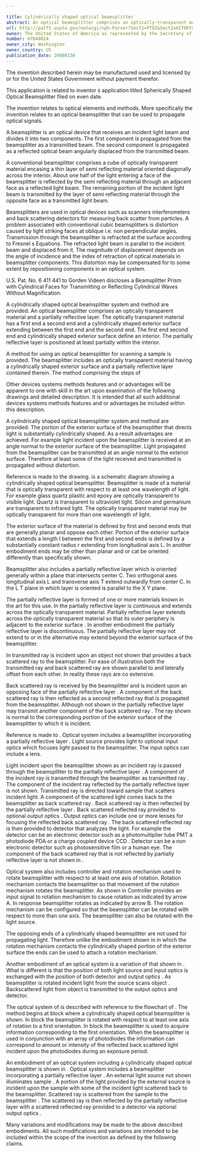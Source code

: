 ```yaml
---

title: Cylindrically shaped optical beamsplitter
abstract: An optical beamsplitter comprises an optically-transparent material and a partially-reflective layer therein. The optically-transparent material has a cylindrically shaped exterior surface which provides advantages.
url: http://patft.uspto.gov/netacgi/nph-Parser?Sect1=PTO2&Sect2=HITOFF&p=1&u=%2Fnetahtml%2FPTO%2Fsearch-adv.htm&r=1&f=G&l=50&d=PALL&S1=07848024&OS=07848024&RS=07848024
owner: The United States of America as represented by the Secretary of the Army
number: 07848024
owner_city: Washington
owner_country: US
publication_date: 20080130
---
```

The invention described herein may be manufactured used and licensed by or for the United States Government without payment therefor.

This application is related to inventor s application titled Spherically Shaped Optical Beamsplitter filed on even date.

The invention relates to optical elements and methods. More specifically the invention relates to an optical beamsplitter that can be used to propagate optical signals.

A beamsplitter is an optical device that receives an incident light beam and divides it into two components. The first component is propagated from the beamsplitter as a transmitted beam. The second component is propagated as a reflected optical beam angularly displaced from the transmitted beam.

A conventional beamsplitter comprises a cube of optically transparent material encasing a thin layer of semi reflecting material oriented diagonally across the interior. About one half of the light entering a face of the beamsplitter is reflected by the semi reflecting material through an adjacent face as a reflected light beam. The remaining portion of the incident light beam is transmitted by the layer of semi reflecting material through the opposite face as a transmitted light beam.

Beamsplitters are used in optical devices such as scanners interferometers and back scattering detectors for measuring back scatter from particles. A problem associated with conventional cubic beamsplitters is distortion caused by light striking faces at oblique i.e. non perpendicular angles. Transmission through the beamsplitter is refracted at the surface according to Fresnel s Equations. The refracted light beam is parallel to the incident beam and displaced from it. The magnitude of displacement depends on the angle of incidence and the index of retraction of optical materials in beamsplitter components. This distortion may be compensated for to some extent by repositioning components in an optical system.

U.S. Pat. No. 6 411 441 to Gorden Videen discloses a Beamsplitter Prism with Cylindrical Faces for Transmitting or Reflecting Cylindrical Waves Without Magnification.

A cylindrically shaped optical beamsplitter system and method are provided. An optical beamsplitter comprises an optically transparent material and a partially reflective layer. The optically transparent material has a first end a second end and a cylindrically shaped exterior surface extending between the first end and the second end. The first end second end and cylindrically shaped exterior surface define an interior. The partially reflective layer is positioned at least partially within the interior.

A method for using an optical beamsplitter for scanning a sample is provided. The beamsplitter includes an optically transparent material having a cylindrically shaped exterior surface and a partially reflective layer contained therein. The method comprising the steps of 

Other devices systems methods features and or advantages will be apparent to one with skill in the art upon examination of the following drawings and detailed description. It is intended that all such additional devices systems methods features and or advantages be included within this description.

A cylindrically shaped optical beamsplitter system and method are provided. The portion of the exterior surface of the beamsplitter that directs light is substantially cylindrically shaped. As a result advantages are achieved. For example light incident upon the beamsplitter is received at an angle normal to the exterior surface of the beamsplitter. Light propagated from the beamsplitter can be transmitted at an angle normal to the exterior surface. Therefore at least some of the light received and transmitted is propagated without distortion.

Reference is made to the drawing. is a schematic diagram showing a cylindrically shaped optical beamsplitter. Beamsplitter is made of a material that is optically transparent with respect to at least one wavelength of light. For example glass quartz plastic and epoxy are optically transparent to visible light. Quartz is transparent to ultraviolet light. Silicon and germanium are transparent to infrared light. The optically transparent material may be optically transparent for more than one wavelength of light.

The exterior surface of the material is defined by first and second ends that are generally planar and oppose each other. Portion of the exterior surface that extends a length I between the first and second ends is defined by a substantially constant radius r extending from longitudinal axis L. In another embodiment ends may be other than planar and or cat be oriented differently than specifically shown.

Beamsplitter also includes a partially reflective layer which is oriented generally within a plane that intersects center C. Two orthogonal axes longitudinal axis L and transverse axis T extend outwardly from center C. In the L T plane in which layer is oriented is parallel to the X Y plane.

The partially reflective layer is formed of one or more materials known in the art for this use. In the partially reflective layer is continuous and extends across the optically transparent material. Partially reflective layer extends across the optically transparent material so that its outer periphery is adjacent to the exterior surface . In another embodiment the partially reflective layer is discontinuous. The partially reflective layer may not extend to or in the alternative may extend beyond the exterior surface of the beamsplitter.

In transmitted ray is incident upon an object not shown that provides a back scattered ray to the beamsplitter. For ease of illustration both the transmitted ray and back scattered ray are shown parallel to and laterally offset from each other. In reality these rays are co extensive.

Back scattered ray is received by the beamsplitter and is incident upon an opposing face of the partially reflective layer . A component of the back scattered ray is then reflected as a second reflected ray that is propagated from the beamsplitter. Although not shown in the partially reflective layer may transmit another component of the back scattered ray . The ray shown is normal to the corresponding portion of the exterior surface of the beamsplitter to which it is incident.

Reference is made to . Optical system includes a beamsplitter incorporating a partially reflective layer . Light source provides light to optional input optics which focuses light passed to the beamsplitter. The input optics can include a lens.

Light incident upon the beamsplitter shown as an incident ray is passed through the beamsplitter to the partially reflective layer . A component of the incident ray is transmitted through the beamsplitter as transmitted ray . The component of the incident ray reflected by the partially reflective layer is not shown. Transmitted ray is directed toward sample that scatters incident light. A component of the scattered light comes back to the beamsplitter as back scattered ray . Back scattered ray is then reflected by the partially reflective layer . Back scattered reflected ray provided to optional output optics . Output optics can include one or more lenses for focusing the reflected back scattered ray . The back scattered reflected ray is then provided to detector that analyzes the light. For example the detector can be an electronic detector such as a photomultiplier tube PMT a photodiode PDA or a charge coupled device CCD . Detector can be a non electronic detector such as photosensitive film or a human eye. The component of the back scattered ray that is not reflected by partially reflective layer is not shown in .

Optical system also includes controller and rotation mechanism used to rotate beamsplitter with respect to at least one axis of rotation. Rotation mechanism contacts the beamsplitter so that movement of the rotation mechanism rotates the beamsplitter. As shown in Controller provides an input signal to rotation mechanism to cause rotation as indicated by arrow A. In response beamsplitter rotates as indicated by arrow B. The rotation mechanism can be configured so that the beamsplitter can be rotated with respect to more than one axis. The beamsplitter can also be rotated with the light source.

The opposing ends of a cylindrically shaped beamsplitter are not used for propagating light. Therefore unlike the embodiment shown in in which the rotation mechanism contacts the cylindrically shaped portion of the exterior surface the ends can be used to attach a rotation mechanism.

Another embodiment of an optical system is a variation of that shown in . What is different is that the position of both light source and input optics is exchanged with the position of both detector and output optics . As beamsplitter is rotated incident light from the source scans object . Backscattered light from object is transmitted to the output optics and detector.

The optical system of is described with reference to the flowchart of . The method begins at block where a cylindrically shaped optical beamsplitter is shown. In block the beamsplitter is rotated with respect to at least one axis of rotation to a first orientation. In block the beamsplitter is used to acquire information corresponding to the first orientation. When the beamsplitter is used in conjunction with an array of photodiodes the information can correspond to amount or intensity of the reflected back scattered light incident upon the photodiodes during an exposure period.

An embodiment of an optical system including a cylindrically shaped optical beamsplitter is shown in . Optical system includes a beamsplitter incorporating a partially reflective layer . An external light source not shown illuminates sample . A portion of the light provided by the external source is incident upon the sample with some of the incident light scattered back to the beamsplitter. Scattered ray is scattered from the sample to the beamsplitter . The scattered ray is then reflected by the partially reflective layer with a scattered reflected ray provided to a detector via optional output optics .

Many variations and modifications may be made to the above described embodiments. All such modifications and variations are intended to be included within the scope of the invention as defined by the following claims.

